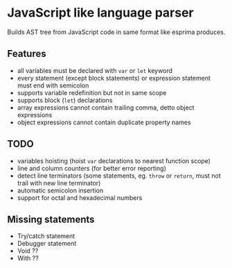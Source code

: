 JavaScript like language parser
=====================
Builds AST tree from JavaScript code in same format like esprima produces.

Features
-----------------------
- all variables must be declared with ```var``` or ```let``` keyword
- every statement (except block statements) or expression statement must end with semicolon
- supports variable redefinition but not in same scope
- supports block (```let```) declarations
- array expressions cannot contain trailing comma, detto object expressions
- object expressions cannot contain duplicate property names

TODO
-----------------------
- variables hoisting (hoist ```var``` declarations to nearest function scope)
- line and column counters (for better error reporting)
- detect line terminators (some statements, eg. ```throw``` or ```return```, must not trail with new line terminator)
- automatic semicolon insertion
- support for octal and hexadecimal numbers

Missing statements
-----------------------
- Try/catch statement
- Debugger statement
- Void ??
- With ??
